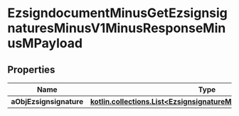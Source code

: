 
# EzsigndocumentMinusGetEzsignsignaturesMinusV1MinusResponseMinusMPayload

## Properties
Name | Type | Description | Notes
------------ | ------------- | ------------- | -------------
**aObjEzsignsignature** | [**kotlin.collections.List&lt;EzsignsignatureMinusResponseCompound&gt;**](EzsignsignatureMinusResponseCompound.md) |  | 



